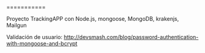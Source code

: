 
===========

Proyecto TrackingAPP con Node.js, mongoose, MongoDB, krakenjs, Mailgun

Validación de usuario:
http://devsmash.com/blog/password-authentication-with-mongoose-and-bcrypt